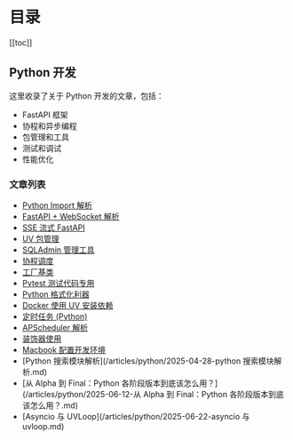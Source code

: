 # 目录

[[toc]]

## Python 开发

这里收录了关于 Python 开发的文章，包括：

- FastAPI 框架
- 协程和异步编程
- 包管理和工具
- 测试和调试
- 性能优化

### 文章列表

- [Python Import 解析](/articles/python/2024-06-23-pythonImport解析.md)
- [FastAPI + WebSocket 解析](/articles/python/2024-07-07-FastApi+WebSocket解析.md)
- [SSE 流式 FastAPI](/articles/python/2025-01-02-SSE流式fastapi.md)
- [UV 包管理](/articles/python/2025-01-03-uv包管理.md)
- [SQLAdmin 管理工具](/articles/python/2025-01-04-sqladmin管理工具.md)
- [协程调度](/articles/python/2025-01-05-协程调度.md)
- [工厂基类](/articles/python/2025-01-14-工厂基类.md)
- [Pytest 测试代码专用](/articles/python/2025-01-26-pytest测试代码专用.md)
- [Python 格式化利器](/articles/python/2025-01-29-python-格式化利器.md)
- [Docker 使用 UV 安装依赖](/articles/python/2025-02-01-docker使用uv安装依赖.md)
- [定时任务 (Python)](/articles/python/2025-03-02-定时任务(python).md)
- [APScheduler 解析](/articles/python/2025-03-03-APScheduler解析.md)
- [装饰器使用](/articles/python/2025-03-15-装饰器使用.md)
- [Macbook 配置开发环境](/articles/python/2025-03-24-Macbook配置开发环境.md)
- [Python 搜索模块解析](/articles/python/2025-04-28-python 搜索模块解析.md)
- [从 Alpha 到 Final：Python 各阶段版本到底该怎么用？](/articles/python/2025-06-12-从 Alpha 到 Final：Python 各阶段版本到底该怎么用？.md)
- [Asyncio 与 UVLoop](/articles/python/2025-06-22-asyncio 与 uvloop.md) 